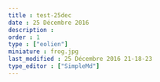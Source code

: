 ```yaml
---
title : test-25dec
date : 25 Décembre 2016
description : 
order : 1
type : ["eolien"]
miniature : frog.jpg
last_modified : 25 Décembre 2016 21-18-23
type_editor : ["SimpleMd"]
---
```


